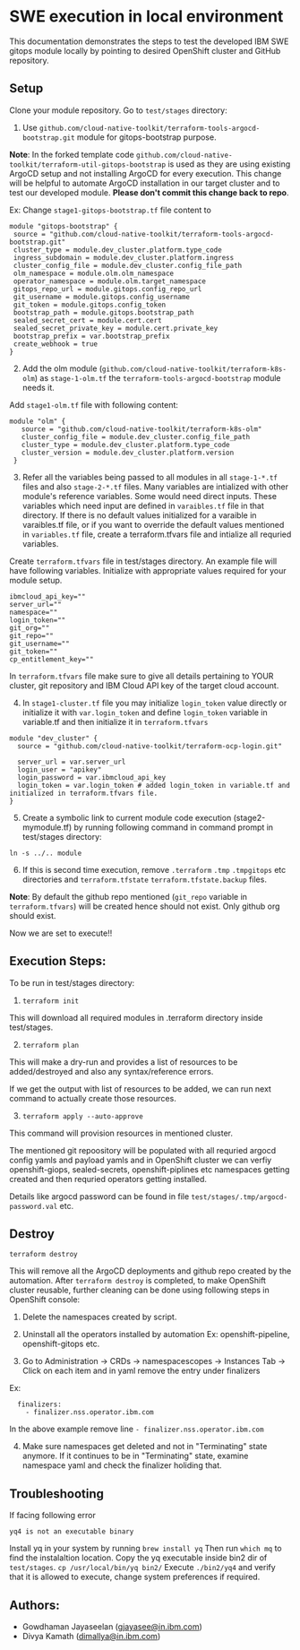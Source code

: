 # SWE execution in local environment

This documentation demonstrates the steps to test the developed IBM SWE gitops module locally by pointing to desired OpenShift cluster and GitHub repository.

## Setup

Clone your module repository. Go to `test/stages` directory:

1. Use `github.com/cloud-native-toolkit/terraform-tools-argocd-bootstrap.git` module for gitops-bootstrap purpose. 
   
**Note**: In the forked template code `github.com/cloud-native-toolkit/terraform-util-gitops-bootstrap` is used as they are using existing ArgoCD setup and not installing ArgoCD for every execution. This change will be helpful to automate ArgoCD installation in our target cluster and to test our developed module. **Please don't commit this change back to repo**.

   Ex: Change `stage1-gitops-bootstrap.tf` file content to
   ```
   module "gitops-bootstrap" {
    source = "github.com/cloud-native-toolkit/terraform-tools-argocd-bootstrap.git" 
    cluster_type = module.dev_cluster.platform.type_code
    ingress_subdomain = module.dev_cluster.platform.ingress
    cluster_config_file = module.dev_cluster.config_file_path
    olm_namespace = module.olm.olm_namespace
    operator_namespace = module.olm.target_namespace
    gitops_repo_url = module.gitops.config_repo_url
    git_username = module.gitops.config_username
    git_token = module.gitops.config_token
    bootstrap_path = module.gitops.bootstrap_path
    sealed_secret_cert = module.cert.cert
    sealed_secret_private_key = module.cert.private_key
    bootstrap_prefix = var.bootstrap_prefix
    create_webhook = true
  }
 ```

2. Add the olm module (`github.com/cloud-native-toolkit/terraform-k8s-olm`) as `stage-1-olm.tf` the  `terraform-tools-argocd-bootstrap` module needs it.
 
 Add `stage1-olm.tf` file with following content:
 ```
 module "olm" {
    source = "github.com/cloud-native-toolkit/terraform-k8s-olm" 
    cluster_config_file = module.dev_cluster.config_file_path
    cluster_type = module.dev_cluster.platform.type_code
    cluster_version = module.dev_cluster.platform.version
  }
 ```

3. Refer all the variables being passed to all modules in all `stage-1-*.tf` files and also `stage-2-*.tf` files. Many variables are intialized with other module's reference variables. Some would need direct inputs. These variables which need input are defined in `varaibles.tf` file in that directory. If there is no default values initialized for a varaible in varaibles.tf file, or if you want to override the default values mentioned in `variables.tf` file, create a terraform.tfvars file and intialize all requried variables. 

 Create `terraform.tfvars` file in test/stages directory. An example file will have following variables. Initialize with appropriate values required for your module setup.
```
ibmcloud_api_key=""
server_url=""
namespace=""
login_token=""
git_org=""
git_repo=""
git_username=""
git_token=""
cp_entitlement_key=""
```

In `terraform.tfvars` file make sure to give all details pertaining to YOUR cluster, git repository and IBM Cloud API key of the target cloud account.

4. In `stage1-cluster.tf` file you may initialize `login_token` value directly or initialize it with `var.login_token` and define `login_token` variable in variable.tf and then initialize it in `terraform.tfvars` 
```
module "dev_cluster" {
  source = "github.com/cloud-native-toolkit/terraform-ocp-login.git"

  server_url = var.server_url
  login_user = "apikey"
  login_password = var.ibmcloud_api_key
  login_token = var.login_token # added login_token in variable.tf and initialized in terraform.tfvars file.
}
```

5. Create a symbolic link to current module code execution (stage2-mymodule.tf) by running following command in command prompt in test/stages directory:
```
ln -s ../.. module
```

6. If this is second time execution, remove `.terraform` `.tmp` `.tmpgitops` etc directories and `terraform.tfstate` `terraform.tfstate.backup` files. 

**Note**: By default the github repo mentioned (`git_repo` variable in `terraform.tfvars`) will be created hence should not exist. Only github org should exist.

Now we are set to execute!!

## Execution Steps: 

To be run in test/stages directory:

1. `terraform init`

This will download all required modules in .terraform directory inside test/stages.

2. `terraform plan`

This will make a dry-run and provides a list of resources to be added/destroyed and also any syntax/reference errors.

If we get the output with list of resources to be added, we can run next command to actually create those resources.

3. `terraform apply --auto-approve`

This command will provision resources in mentioned cluster.

The mentioned git repoository will be populated with all requried argocd config yamls and payload yamls and in OpenShift cluster we can verfiy openshift-giops, sealed-secrets, openshift-piplines etc namespaces getting created and then requried operators getting installed. 

Details like argocd password can be found in file `test/stages/.tmp/argocd-password.val` etc.

## Destroy 

`terraform destroy` 

This will remove all the ArgoCD deployments and github repo created by the automation. After `terraform destroy` is completed, to make OpenShift cluster reusable, further cleaning can be done using following steps in OpenShift console:

1. Delete the namespaces created by script.

2. Uninstall all the operators installed by automation Ex: openshift-pipeline, openshift-gitops etc.

3. Go to Administration -> CRDs -> namespacescopes -> Instances Tab -> Click on each item and in yaml remove the entry under finalizers

Ex:
```
  finalizers:
    - finalizer.nss.operator.ibm.com 
```
 In the above example remove line `- finalizer.nss.operator.ibm.com`

 4. Make sure namespaces get deleted and not in "Terminating" state anymore. If it continues to be in "Terminating" state, examine namespace yaml and check the finalizer holiding that.

## Troubleshooting

 If facing following error 

 `yq4 is not an executable binary`

 Install yq in your system by running `brew install yq`
 Then run `which mq` to find the instalaltion location.
 Copy the yq executable inside bin2 dir of `test/stages`. `cp /usr/local/bin/yq bin2/`
 Execute `./bin2/yq4` and verify that it is allowed to execute, change system preferences if required.
 
 ## Authors: 
 - Gowdhaman Jayaseelan (gjayasee@in.ibm.com)
 - Divya Kamath (dimallya@in.ibm.com)
